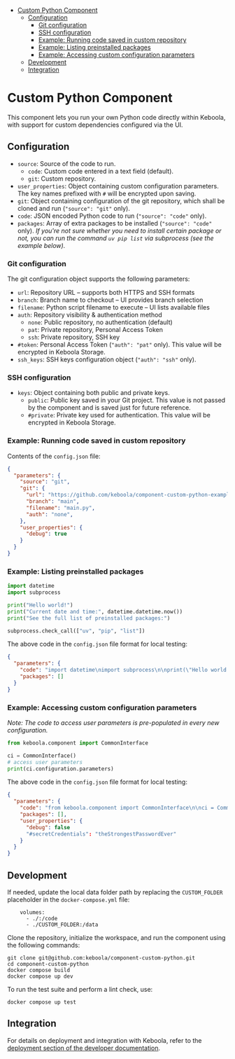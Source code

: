 - [Custom Python Component](#custom-python-component)
  - [Configuration](#configuration)
    - [Git configuration](#git-configuration)
    - [SSH configuration](#ssh-configuration)
    - [Example: Running code saved in custom repository](#example-running-code-saved-in-custom-repository)
    - [Example: Listing preinstalled packages](#example-listing-preinstalled-packages)
    - [Example: Accessing custom configuration parameters](#example-accessing-custom-configuration-parameters)
  - [Development](#development)
  - [Integration](#integration)


# Custom Python Component

This component lets you run your own Python code directly within Keboola, with support for custom dependencies configured via the UI.


## Configuration

- `source`: Source of the code to run.
  - `code`: Custom code entered in a text field (default).
  - `git`: Custom repository.
- `user_properties`: Object containing custom configuration parameters. The key names prefixed with `#` will be encrypted upon saving.
- `git`: Object containing configuration of the git repository, which shall be cloned and run (`"source": "git"` only).
- `code`: JSON encoded Python code to run (`"source": "code"` only).
- `packages`: Array of extra packages to be installed (`"source": "code"` only). *If you're not sure whether you need to install certain package or not, you can run the command `uv pip list` via subprocess (see the example below).*


### Git configuration

The git configuration object supports the following parameters:

- `url`: Repository URL – supports both HTTPS and SSH formats
- `branch`: Branch name to checkout – UI provides branch selection
- `filename`: Python script filename to execute – UI lists available files
- `auth`: Repository visibility & authentication method
  - `none`: Public repository, no authentication (default)
  - `pat`: Private repository, Personal Access Token
  - `ssh`: Private repository, SSH key
- `#token`: Personal Access Token (`"auth": "pat"` only). This value will be encrypted in Keboola Storage.
- `ssh_keys`: SSH keys configuration object (`"auth": "ssh"` only).


### SSH configuration

- `keys`: Object containing both public and private keys.
  - `public`: Public key saved in your Git project. This value is not passed by the component and is saved just for future reference.
  - `#private`: Private key used for authentication. This value will be encrypted in Keboola Storage.


### Example: Running code saved in custom repository

Contents of the `config.json` file:

```json
{
  "parameters": {
    "source": "git",
    "git": {
      "url": "https://github.com/keboola/component-custom-python-example-repo-1.git",
      "branch": "main",
      "filename": "main.py",
      "auth": "none",
    },
    "user_properties": {
      "debug": true
    }
  }
}
```



### Example: Listing preinstalled packages

```py
import datetime
import subprocess

print("Hello world!")
print("Current date and time:", datetime.datetime.now())
print("See the full list of preinstalled packages:")

subprocess.check_call(["uv", "pip", "list"])
```

The above code in the `config.json` file format for local testing:

```json
{
  "parameters": {
    "code": "import datetime\nimport subprocess\n\nprint(\"Hello world!\")\nprint(\"Current date and time:\", datetime.datetime.now())\nprint(\"See the full list of preinstalled packages:\")\n\nsubprocess.check_call([\"uv\", \"pip\", \"list\"])\n",
    "packages": []
  }
}
```


### Example: Accessing custom configuration parameters

*Note: The code to access user parameters is pre-populated in every new configuration.*

```py
from keboola.component import CommonInterface

ci = CommonInterface()
# access user parameters
print(ci.configuration.parameters)
```

The above code in the `config.json` file format for local testing:

```json
{
  "parameters": {
    "code": "from keboola.component import CommonInterface\n\nci = CommonInterface()\n# access user parameters\nprint(ci.configuration.parameters)",
    "packages": [],
    "user_properties": {
      "debug": false
      "#secretCredentials": "theStrongestPasswordEver"
    }
  }
}
```


## Development

If needed, update the local data folder path by replacing the `CUSTOM_FOLDER` placeholder in the `docker-compose.yml` file:

```
    volumes:
      - ./:/code
      - ./CUSTOM_FOLDER:/data
```

Clone the repository, initialize the workspace, and run the component using the following commands:

```
git clone git@github.com:keboola/component-custom-python.git
cd component-custom-python
docker compose build
docker compose up dev
```

To run the test suite and perform a lint check, use:

```
docker compose up test
```


## Integration

For details on deployment and integration with Keboola, refer to the
[deployment section of the developer
documentation](https://developers.keboola.com/extend/component/deployment/).

